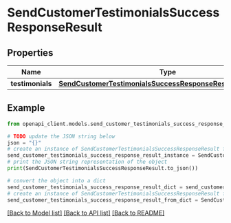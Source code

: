 # SendCustomerTestimonialsSuccessResponseResult


## Properties

Name | Type | Description | Notes
------------ | ------------- | ------------- | -------------
**testimonials** | [**SendCustomerTestimonialsSuccessResponseResultTestimonials**](SendCustomerTestimonialsSuccessResponseResultTestimonials.md) |  | 

## Example

```python
from openapi_client.models.send_customer_testimonials_success_response_result import SendCustomerTestimonialsSuccessResponseResult

# TODO update the JSON string below
json = "{}"
# create an instance of SendCustomerTestimonialsSuccessResponseResult from a JSON string
send_customer_testimonials_success_response_result_instance = SendCustomerTestimonialsSuccessResponseResult.from_json(json)
# print the JSON string representation of the object
print(SendCustomerTestimonialsSuccessResponseResult.to_json())

# convert the object into a dict
send_customer_testimonials_success_response_result_dict = send_customer_testimonials_success_response_result_instance.to_dict()
# create an instance of SendCustomerTestimonialsSuccessResponseResult from a dict
send_customer_testimonials_success_response_result_from_dict = SendCustomerTestimonialsSuccessResponseResult.from_dict(send_customer_testimonials_success_response_result_dict)
```
[[Back to Model list]](../README.md#documentation-for-models) [[Back to API list]](../README.md#documentation-for-api-endpoints) [[Back to README]](../README.md)


